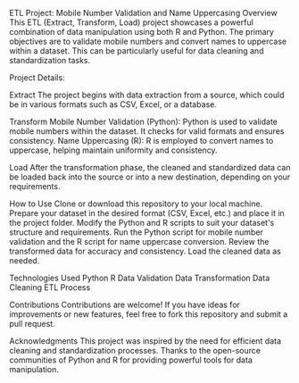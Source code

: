 ETL Project: Mobile Number Validation and Name Uppercasing
Overview
This ETL (Extract, Transform, Load) project showcases a powerful combination of data manipulation using both R and Python. The primary objectives are to validate mobile numbers and convert names to uppercase within a dataset. This can be particularly useful for data cleaning and standardization tasks.

Project Details:

Extract
The project begins with data extraction from a source, which could be in various formats such as CSV, Excel, or a database.

Transform
Mobile Number Validation (Python): Python is used to validate mobile numbers within the dataset. It checks for valid formats and ensures consistency.
Name Uppercasing (R): R is employed to convert names to uppercase, helping maintain uniformity and consistency.

Load
After the transformation phase, the cleaned and standardized data can be loaded back into the source or into a new destination, depending on your requirements.

How to Use
Clone or download this repository to your local machine.
Prepare your dataset in the desired format (CSV, Excel, etc.) and place it in the project folder.
Modify the Python and R scripts to suit your dataset's structure and requirements.
Run the Python script for mobile number validation and the R script for name uppercase conversion.
Review the transformed data for accuracy and consistency.
Load the cleaned data as needed.

Technologies Used
Python
R
Data Validation
Data Transformation
Data Cleaning
ETL Process

Contributions
Contributions are welcome! If you have ideas for improvements or new features, feel free to fork this repository and submit a pull request.

Acknowledgments
This project was inspired by the need for efficient data cleaning and standardization processes. Thanks to the open-source communities of Python and R for providing powerful tools for data manipulation.

